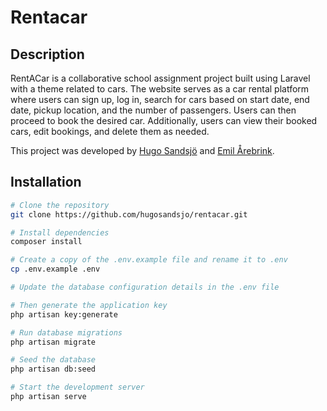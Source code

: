 
# Rentacar

## Description

RentACar is a collaborative school assignment project built using Laravel with a theme related to cars. The website serves as a car rental platform where users can sign up, log in, search for cars based on start date, end date, pickup location, and the number of passengers. Users can then proceed to book the desired car. Additionally, users can view their booked cars, edit bookings, and delete them as needed.

This project was developed by [Hugo Sandsjö](https://github.com/hugosandsjo) and [Emil Årebrink](https://github.com/arebrinkemil).


## Installation

```bash
# Clone the repository
git clone https://github.com/hugosandsjo/rentacar.git

# Install dependencies
composer install

# Create a copy of the .env.example file and rename it to .env
cp .env.example .env

# Update the database configuration details in the .env file

# Then generate the application key
php artisan key:generate

# Run database migrations
php artisan migrate

# Seed the database
php artisan db:seed

# Start the development server
php artisan serve

```

